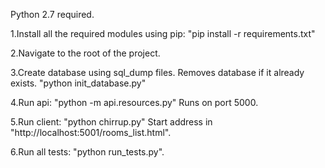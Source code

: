 Python 2.7 required.

1.Install all the required modules using pip: "pip install -r requirements.txt"

2.Navigate to the root of the project.

3.Create database using sql_dump files. Removes database if it already exists. "python init_database.py"

4.Run api: "python -m api.resources.py"
Runs on port 5000.

5.Run client: "python chirrup.py"
Start address in "http://localhost:5001/rooms_list.html".

6.Run all tests: "python run_tests.py".